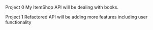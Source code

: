 Project 0
My ItemShop API will be dealing with books.

Project 1
Refactored API will be adding more features including user functionality